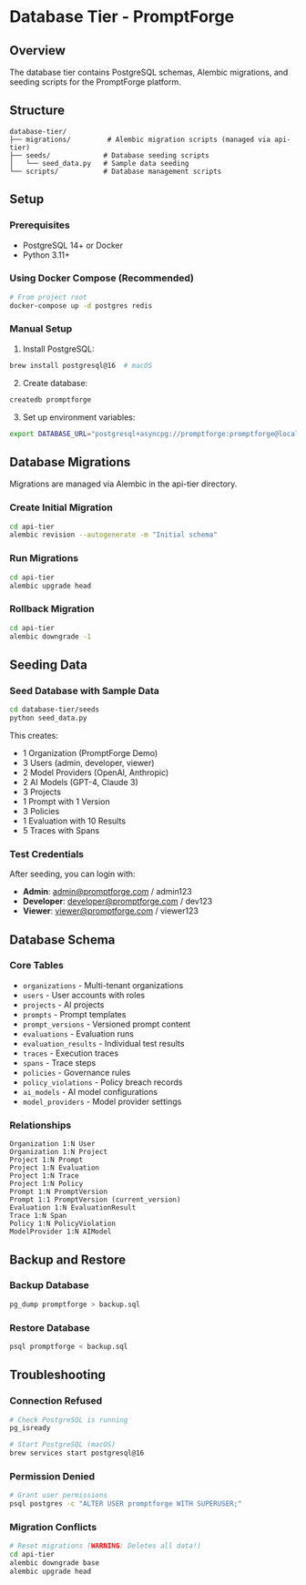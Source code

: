 # Database Tier - PromptForge

## Overview

The database tier contains PostgreSQL schemas, Alembic migrations, and seeding scripts for the PromptForge platform.

## Structure

```
database-tier/
├── migrations/         # Alembic migration scripts (managed via api-tier)
├── seeds/             # Database seeding scripts
│   └── seed_data.py   # Sample data seeding
└── scripts/           # Database management scripts
```

## Setup

### Prerequisites

- PostgreSQL 14+ or Docker
- Python 3.11+

### Using Docker Compose (Recommended)

```bash
# From project root
docker-compose up -d postgres redis
```

### Manual Setup

1. Install PostgreSQL:
```bash
brew install postgresql@16  # macOS
```

2. Create database:
```bash
createdb promptforge
```

3. Set up environment variables:
```bash
export DATABASE_URL="postgresql+asyncpg://promptforge:promptforge@localhost:5432/promptforge"
```

## Database Migrations

Migrations are managed via Alembic in the api-tier directory.

### Create Initial Migration

```bash
cd api-tier
alembic revision --autogenerate -m "Initial schema"
```

### Run Migrations

```bash
cd api-tier
alembic upgrade head
```

### Rollback Migration

```bash
cd api-tier
alembic downgrade -1
```

## Seeding Data

### Seed Database with Sample Data

```bash
cd database-tier/seeds
python seed_data.py
```

This creates:
- 1 Organization (PromptForge Demo)
- 3 Users (admin, developer, viewer)
- 2 Model Providers (OpenAI, Anthropic)
- 2 AI Models (GPT-4, Claude 3)
- 3 Projects
- 1 Prompt with 1 Version
- 3 Policies
- 1 Evaluation with 10 Results
- 5 Traces with Spans

### Test Credentials

After seeding, you can login with:

- **Admin**: admin@promptforge.com / admin123
- **Developer**: developer@promptforge.com / dev123
- **Viewer**: viewer@promptforge.com / viewer123

## Database Schema

### Core Tables

- `organizations` - Multi-tenant organizations
- `users` - User accounts with roles
- `projects` - AI projects
- `prompts` - Prompt templates
- `prompt_versions` - Versioned prompt content
- `evaluations` - Evaluation runs
- `evaluation_results` - Individual test results
- `traces` - Execution traces
- `spans` - Trace steps
- `policies` - Governance rules
- `policy_violations` - Policy breach records
- `ai_models` - AI model configurations
- `model_providers` - Model provider settings

### Relationships

```
Organization 1:N User
Organization 1:N Project
Project 1:N Prompt
Project 1:N Evaluation
Project 1:N Trace
Project 1:N Policy
Prompt 1:N PromptVersion
Prompt 1:1 PromptVersion (current_version)
Evaluation 1:N EvaluationResult
Trace 1:N Span
Policy 1:N PolicyViolation
ModelProvider 1:N AIModel
```

## Backup and Restore

### Backup Database

```bash
pg_dump promptforge > backup.sql
```

### Restore Database

```bash
psql promptforge < backup.sql
```

## Troubleshooting

### Connection Refused

```bash
# Check PostgreSQL is running
pg_isready

# Start PostgreSQL (macOS)
brew services start postgresql@16
```

### Permission Denied

```bash
# Grant user permissions
psql postgres -c "ALTER USER promptforge WITH SUPERUSER;"
```

### Migration Conflicts

```bash
# Reset migrations (WARNING: Deletes all data!)
cd api-tier
alembic downgrade base
alembic upgrade head
```

